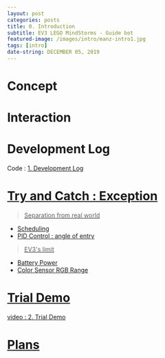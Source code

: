 ```yaml
---
layout: post
categories: posts
title: 0. Introduction
subtitle: EV3 LEGO MindStorms - Guide bot
featured-image: /images/intro/manz-intro1.jpg
tags: [intro]
date-string: DECEMBER 05, 2019
---
```

# Concept

# Interaction

# Development Log
Code : <a href="https://team4nz.github.io//posts/2019-12-04/Development-Log.html"> 1. Development Log

# Try and Catch : Exception

> Separation from real world

  * Scheduling
  * PID Control : angle of entry

> EV3's limit

  * Battery Power
  * Color Sensor RGB Range

# Trial Demo
video : <a href="https://team4nz.github.io//posts/2019-12-03/Trial-Demo.html"> 2. Trial Demo

# Plans